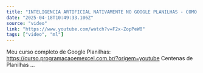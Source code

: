 ```yaml
---
title: "INTELIGENCIA ARTIFICIAL NATIVAMENTE NO GOOGLE PLANILHAS - COMO USAR?"
date: "2025-04-18T10:49:33.106Z"
source: "video"
link: "https://www.youtube.com/watch?v=F2x-ZopPeW0"
tags: ["video", "ml"]
---
```


Meu curso completo de Google Planilhas: https://curso.programacaoemexcel.com.br/?origem=youtube Centenas de Planilhas ...

